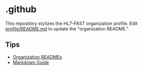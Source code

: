 # .github

This repository stylizes the HL7-FAST organization profile. Edit [profile/README.md](https://github.com/HL7-FAST/.github/blob/main/profile/README.md) to update the "organization README."

## Tips
 - [Organization READMEs](https://docs.github.com/en/organizations/collaborating-with-groups-in-organizations/customizing-your-organizations-profile#adding-a-public-organization-profile-readme)
 - [Markdown Guide](https://www.markdownguide.org/basic-syntax/)
